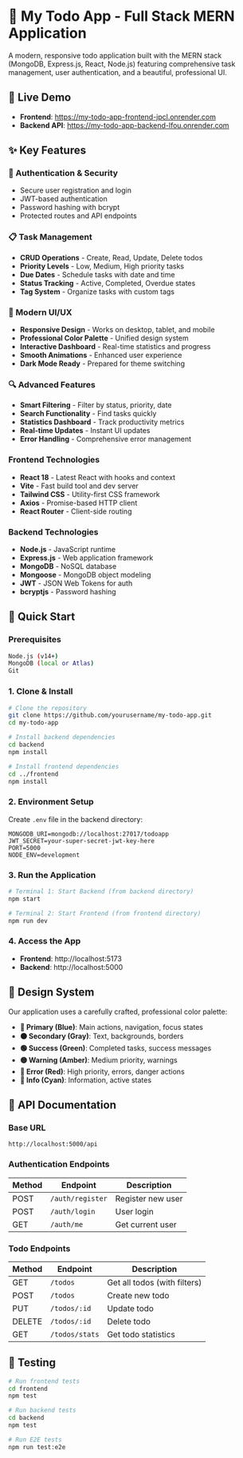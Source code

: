 # 📝 My Todo App - Full Stack MERN Application

A modern, responsive todo application built with the MERN stack (MongoDB, Express.js, React, Node.js) featuring comprehensive task management, user authentication, and a beautiful, professional UI.

## 🌟 Live Demo

- **Frontend**: https://my-todo-app-frontend-jpcl.onrender.com
- **Backend API**: https://my-todo-app-backend-lfou.onrender.com

## ✨ Key Features

### 🔐 Authentication & Security
- Secure user registration and login
- JWT-based authentication
- Password hashing with bcrypt
- Protected routes and API endpoints

### 📋 Task Management
- **CRUD Operations** - Create, Read, Update, Delete todos
- **Priority Levels** - Low, Medium, High priority tasks
- **Due Dates** - Schedule tasks with date and time
- **Status Tracking** - Active, Completed, Overdue states
- **Tag System** - Organize tasks with custom tags

### 🎨 Modern UI/UX
- **Responsive Design** - Works on desktop, tablet, and mobile
- **Professional Color Palette** - Unified design system
- **Interactive Dashboard** - Real-time statistics and progress
- **Smooth Animations** - Enhanced user experience
- **Dark Mode Ready** - Prepared for theme switching

### 🔍 Advanced Features
- **Smart Filtering** - Filter by status, priority, date
- **Search Functionality** - Find tasks quickly
- **Statistics Dashboard** - Track productivity metrics
- **Real-time Updates** - Instant UI updates
- **Error Handling** - Comprehensive error management


### Frontend Technologies
- **React 18** - Latest React with hooks and context
- **Vite** - Fast build tool and dev server
- **Tailwind CSS** - Utility-first CSS framework
- **Axios** - Promise-based HTTP client
- **React Router** - Client-side routing

### Backend Technologies
- **Node.js** - JavaScript runtime
- **Express.js** - Web application framework
- **MongoDB** - NoSQL database
- **Mongoose** - MongoDB object modeling
- **JWT** - JSON Web Tokens for auth
- **bcryptjs** - Password hashing

## 🚀 Quick Start

### Prerequisites
```bash
Node.js (v14+)
MongoDB (local or Atlas)
Git
```

### 1. Clone & Install
```bash
# Clone the repository
git clone https://github.com/yourusername/my-todo-app.git
cd my-todo-app

# Install backend dependencies
cd backend
npm install

# Install frontend dependencies
cd ../frontend
npm install
```

### 2. Environment Setup
Create `.env` file in the backend directory:
```env
MONGODB_URI=mongodb://localhost:27017/todoapp
JWT_SECRET=your-super-secret-jwt-key-here
PORT=5000
NODE_ENV=development
```

### 3. Run the Application
```bash
# Terminal 1: Start Backend (from backend directory)
npm start

# Terminal 2: Start Frontend (from frontend directory)
npm run dev
```

### 4. Access the App
- **Frontend**: http://localhost:5173
- **Backend**: http://localhost:5000


## 🎨 Design System

Our application uses a carefully crafted, professional color palette:

- **🔵 Primary (Blue)**: Main actions, navigation, focus states
- **⚫ Secondary (Gray)**: Text, backgrounds, borders
- **🟢 Success (Green)**: Completed tasks, success messages
- **🟡 Warning (Amber)**: Medium priority, warnings
- **🔴 Error (Red)**: High priority, errors, danger actions
- **🔵 Info (Cyan)**: Information, active states


## 🔌 API Documentation

### Base URL
```
http://localhost:5000/api
```

### Authentication Endpoints
| Method | Endpoint | Description |
|--------|----------|-------------|
| POST | `/auth/register` | Register new user |
| POST | `/auth/login` | User login |
| GET | `/auth/me` | Get current user |

### Todo Endpoints
| Method | Endpoint | Description |
|--------|----------|-------------|
| GET | `/todos` | Get all todos (with filters) |
| POST | `/todos` | Create new todo |
| PUT | `/todos/:id` | Update todo |
| DELETE | `/todos/:id` | Delete todo |
| GET | `/todos/stats` | Get todo statistics |




## 🧪 Testing

```bash
# Run frontend tests
cd frontend
npm test

# Run backend tests
cd backend
npm test

# Run E2E tests
npm run test:e2e
```
